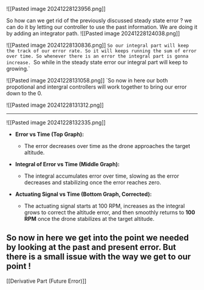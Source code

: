 ![[Pasted image 20241228123956.png]]

So how can we get rid of the previously discussed steady state error ? we can do it by letting our controller to use the past information. We are doing it by adding an integrator path.
![[Pasted image 20241228124038.png]]

![[Pasted image 20241228130836.png]]
`So our integral part will keep the track of our error rate. So it will keeps running the sum of error over time. So whenever there is an error the integral part is gonna increase.
`So while in the steady state error our integral part will keep to growing.`

![[Pasted image 20241228131058.png]]
`So now in here our both propotional and intergral controllers will work together to bring our error down to the 0.

![[Pasted image 20241228131312.png]]

---

![[Pasted image 20241228132335.png]]

- **Error vs Time (Top Graph):**

    - The error decreases over time as the drone approaches the target altitude.

- **Integral of Error vs Time (Middle Graph):**

    - The integral accumulates error over time, slowing as the error decreases and stabilizing once the error reaches zero.

- **Actuating Signal vs Time (Bottom Graph, Corrected):**

    - The actuating signal starts at 100 RPM, increases as the integral grows to correct the altitude error, and then smoothly returns to **100 RPM** once the drone stabilizes at the target altitude.


## So now in here we get into the point we needed by looking at the past and present error. But there is a small issue with the way we get to our point !

[[Derivative Part (Future Error)]] 
